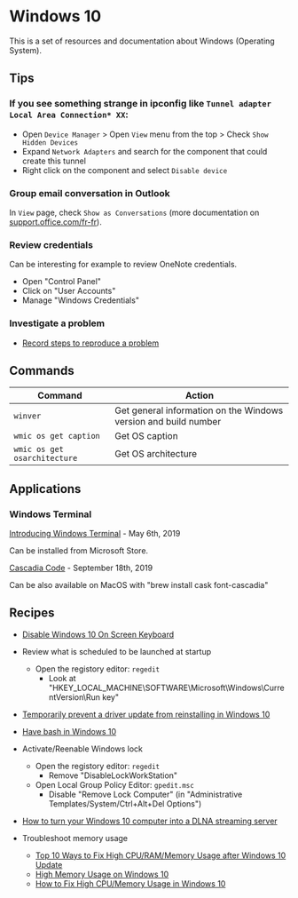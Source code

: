 # Windows 10

This is a set of resources and documentation about Windows (Operating System).

## Tips

### If you see something strange in **ipconfig** like `Tunnel adapter Local Area Connection* XX`:

* Open `Device Manager` > Open `View` menu from the top > Check `Show Hidden Devices`
* Expand `Network Adapters` and search for the component that could create this tunnel
* Right click on the component and select `Disable device`

### Group email conversation in Outlook

In `View` page, check `Show as Conversations` (more documentation on [support.office.com/fr-fr](https://support.office.com/fr-fr/article/pr%C3%A9sentation-des-conversations-0eeec76c-f59b-4834-98e6-05cfdfa9fb07)).

### Review credentials

Can be interesting for example to review OneNote credentials.

* Open "Control Panel"
* Click on "User Accounts"
* Manage "Windows Credentials"

### Investigate a problem

* [Record steps to reproduce a problem](https://support.microsoft.com/en-us/windows/record-steps-to-reproduce-a-problem-46582a9b-620f-2e36-00c9-04e25d784e47)

## Commands

Command | Action
------- | ------
`winver` | Get general information on the Windows version and build number
`wmic os get caption` | Get OS caption
`wmic os get osarchitecture` | Get OS architecture

## Applications

### Windows Terminal

[Introducing Windows Terminal](https://devblogs.microsoft.com/commandline/introducing-windows-terminal/) - May 6th, 2019

Can be installed from Microsoft Store.

[Cascadia Code](https://devblogs.microsoft.com/commandline/cascadia-code/) - September 18th, 2019

Can be also available on MacOS with "brew install cask font-cascadia"

## Recipes

* [Disable Windows 10 On Screen Keyboard](https://appuals.com/fix-disable-windows-10-screen-keyboard/)

* Review what is scheduled to be launched at startup
  * Open the registory editor: `regedit`
    * Look at "HKEY_LOCAL_MACHINE\SOFTWARE\Microsoft\Windows\CurrentVersion\Run key"

* [Temporarily prevent a driver update from reinstalling in Windows 10](https://support.microsoft.com/en-us/kb/3073930)

* [Have bash in Windows 10](http://www.howtogeek.com/249966/how-to-install-and-use-the-linux-bash-shell-on-windows-10/)

* Activate/Reenable Windows lock
  * Open the registory editor: `regedit`
    * Remove "DisableLockWorkStation"
  * Open Local Group Policy Editor: `gpedit.msc`
    * Disable "Remove Lock Computer" (in "Administrative Templates/System/Ctrl+Alt+Del Options")

* [How to turn your Windows 10 computer into a DLNA streaming server](https://www.thewindowsclub.com/turn-windows-10-computer-dlna-streaming-server)

* Troubleshoot memory usage
  * [Top 10 Ways to Fix High CPU/RAM/Memory Usage after Windows 10 Update](https://www.drivethelife.com/windows-10/fix-high-ram-cpu-memory-usage-after-windows-10-update.html)
  * [High Memory Usage on Windows 10](https://www.drivereasy.com/knowledge/high-memory-usage-windows-10-solved/)
  * [How to Fix High CPU/Memory Usage in Windows 10](https://beebom.com/how-fix-high-cpu-memory-usage-windows-10/)
